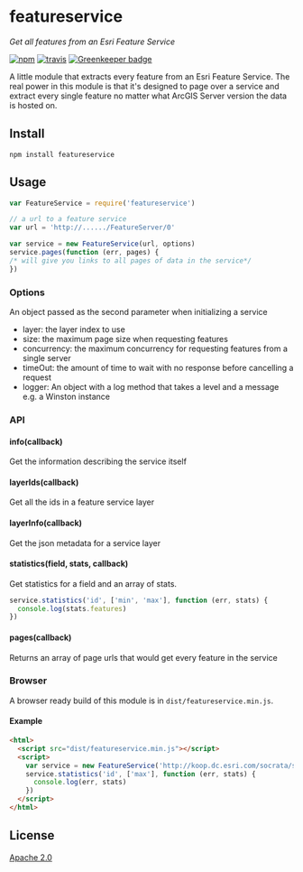 # featureservice

*Get all features from an Esri Feature Service*

[![npm][npm-image]][npm-url]
[![travis][travis-image]][travis-url]
[![Greenkeeper badge][greenkeeper-image]][greenkeeper-url]

[npm-image]: https://img.shields.io/npm/v/featureservice.svg?style=flat-square
[npm-url]: https://www.npmjs.com/package/featureservice
[travis-image]: https://img.shields.io/travis/FeatureServer/featureservice.svg?style=flat-square
[travis-url]: https://travis-ci.org/FeatureServer/featureservice
[greenkeeper-image]: https://badges.greenkeeper.io/FeatureServer/featureservice.svg
[greenkeeper-url]: https://greenkeeper.io/

A little module that extracts every feature from an Esri Feature Service. The real power in this module is that it's designed to page over a service and extract every single feature no matter what ArcGIS Server version the data is hosted on.

## Install

```
npm install featureservice
```

## Usage

```javascript
var FeatureService = require('featureservice')

// a url to a feature service
var url = 'http://....../FeatureServer/0'

var service = new FeatureService(url, options)
service.pages(function (err, pages) {
/* will give you links to all pages of data in the service*/
})
```

### Options
An object passed as the second parameter when initializing a service
- layer: the layer index to use
- size: the maximum page size when requesting features
- concurrency: the maximum concurrency for requesting features from a single server
- timeOut: the amount of time to wait with no response before cancelling a request
- logger: An object with a log method that takes a level and a message e.g. a Winston instance

### API

#### info(callback)
Get the information describing the service itself

#### layerIds(callback)
Get all the ids in a feature service layer

#### layerInfo(callback)
Get the json metadata for a service layer

#### statistics(field, stats, callback)
Get statistics for a field and an array of stats.

```javascript
service.statistics('id', ['min', 'max'], function (err, stats) {
  console.log(stats.features)
})
```

#### pages(callback)
Returns an array of page urls that would get every feature in the service

### Browser

A browser ready build of this module is in `dist/featureservice.min.js`.

#### Example

```html
<html>
  <script src="dist/featureservice.min.js"></script>
  <script>
    var service = new FeatureService('http://koop.dc.esri.com/socrata/seattle/2tje-83f6/FeatureServer/0', {})
    service.statistics('id', ['max'], function (err, stats) {
      console.log(err, stats)
    })
  </script>
</html>
```

## License

[Apache 2.0](LICENSE)

<!-- [](Esri Tags: ArcGIS Web Mapping GeoJson FeatureServices) -->
<!-- [](Esri Language: JavaScript) -->
